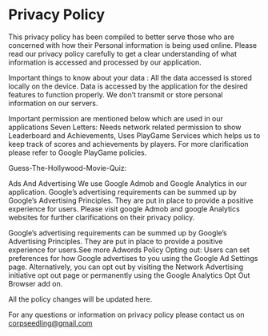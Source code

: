 # Privacy Policy

This privacy policy has been compiled to better serve those who are concerned with how their Personal information is being used online.
Please read our privacy policy carefully to get a clear understanding of what information is accessed and processed by our application.
 

Important things to know about your data :
All the data accessed is stored locally on the device. Data is accessed by the application for the desired features to function properly. We don’t transmit or store personal information on our servers.


Important permission are mentioned below which are used in our applications
Seven Letters:
Needs network related permission to show Leaderboard and Achievements, Uses PlayGame Services which helps us to keep track of scores and achievements by players. For more clarification please refer to Google PlayGame policies.

Guess-The-Hollywood-Movie-Quiz:





 

Ads And Advertising
We use Google Admob and Google Analytics in our application. Google’s advertising requirements can be summed up by Google’s Advertising Principles.
They are put in place to provide a positive experience for users.
Please visit google Admob and google Analytics websites for further clarifications on their privacy policy.

Google’s advertising requirements can be summed up by Google’s Advertising Principles. They are put in place to provide a positive experience for users.See more Adwords Policy
Opting out:
Users can set preferences for how Google advertises to you using the Google Ad Settings page. Alternatively, you can opt out by visiting the Network Advertising initiative opt out page or permanently using the Google Analytics Opt Out Browser add on.
 

All the policy changes will be updated here.
 

For any questions or information on privacy policy please contact us on corpseedling@gmail.com

